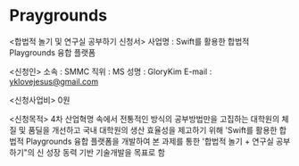 # Praygrounds

<합법적 놀기 및 연구실 공부하기 신청서>
사업명 : Swift를 활용한 합법적 Playgrounds 융합 플랫폼

<신청인>
소속 : SMMC
직위 : MS
성명 : GloryKim
E-mail : yklovejesus@gmail.com

<신청사업비>
0원

<신청목적>
4차 산업혁명 속에서 전통적인 방식의 공부방법만을 고집하는 대학원의 체질 및 품딜을 개선하고 국내 대학원의 생산 효율성을 제고하기 위해 'Swift를 활용한 합법적 Playgrounds 융합 플랫폼을 개발하여 본 과제를 통한 '합법적 놀기 + 연구실 공부하기"의 신 성장 동력 기반 기술개발을 목표로 함
